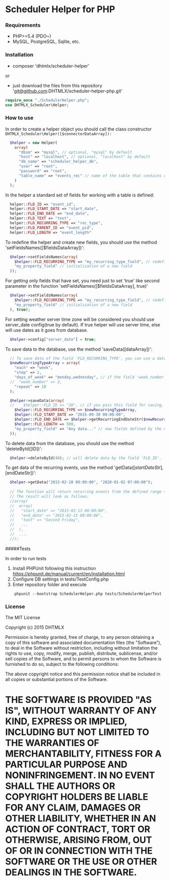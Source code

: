 Scheduler Helper for PHP
========================

### Requirements

- PHP>=5.4 (PDO~)
- MySQL, PostgreSQL, Sqlite, etc.

### Installation
 
- composer 'dhtmlx/scheduler-helper'
  
or
  
- just download the files from this repository 'git@github.com:DHTMLX/scheduler-helper-php.git'
  
```php
require_once "./SchedulerHelper.php";
use DHTMLX_Scheduler\Helper;
```

### How to use

In order to create a helper object you should call the class constructor `DHTMLX_Scheduler\Helper([$connectorDataArray]):`

```php
  $helper = new Helper(
    array(
      "dbsm" => "mysql", // optional, "mysql" by default
      "host" => "localhost", // optional, "localhost" by default
      "db_name" => "scheduler_helper_db",
      "user" => "root",
      "password" => "root",
      "table_name" => "events_rec" // name of the table that contains data of recurring events 
    )
  );
```

In the helper a standard set of fields for working with a table is defined:

```php
  helper::FLD_ID => "event_id",
  helper::FLD_START_DATE => "start_date",
  helper::FLD_END_DATE => "end_date",
  helper::FLD_TEXT => "text",
  helper::FLD_RECURRING_TYPE => "rec_type",
  helper::FLD_PARENT_ID => "event_pid",
  helper::FLD_LENGTH => "event_length"
```

To redefine the helper and create new fields, you should use the method 'setFieldsNames([$fieldsDataArray])': 

```php
  $helper->setFieldsNames(array(
    $helper::FLD_RECURRING_TYPE => "my_recurring_type_field", // redefining the field 'FLD_RECURRING_TYPE'.
    "my_property_field" // initialization of a new field
  ));
```

For getting only fields that have set, you need just to set 'true' like second parameter in the function 'setFieldsNames([$fieldsDataArray], true)'

```php
  $helper->setFieldsNames(array(
    $helper::FLD_RECURRING_TYPE => "my_recurring_type_field", // redefining the field 'FLD_RECURRING_TYPE'.
    "my_property_field" // initialization of a new field
  ), true);
```

For setting weather server time zone will be considered you should use server_date config(true by default). If true helper will use server time, else will use dates as it goes from database.

```php
  $helper->config["server_date"] = true;
```

To save data to the database, use the method 'saveData([dataArray])':

```php
  // To save data of the field 'FLD_RECURRING_TYPE', you can use a data array or a string in the format 'week_2_____1,3#10'.
  $newRecurringTypeArray = array(
    "each" => "week",
    "step" => 2,
    "days_of_week" => "monday,wednesday", // if the field 'week_number' is set, the field 'days_of_week' must contain only one value
  //  "week_number" => 2,
    "repeat" => 10
  );

  $helper->saveData(array(
  //    $helper::FLD_ID => "20", // if you pass this field for saving, data in the database will be updated by this value, otherwise new data will be written
    $helper::FLD_RECURRING_TYPE => $newRecurringTypeArray,
    $helper::FLD_START_DATE => "2015-09-30 00:00:00",
    $helper::FLD_END_DATE => $helper->getRecurringEndDateStr($newRecurringTypeArray, "2015-09-30 00:00:00", 500), // to count the end date of the recurring series, you can use the function 'getRecurringEndDateStr'
    $helper::FLD_LENGTH => 500,
    "my_property_field" => "Any data..." // new fields defined by the user must be presented in this way
  ));
```

To delete data from the database, you should use the method 'deleteById([ID])':

```php
  $helper->deleteById(48); // will delete data by the field 'FLD_ID'.
```

To get data of the recurring events, use the method 'getData([$startDateStr], [$endDateStr])':

```php
  $helper->getData("2015-02-10 09:00:00", "2020-01-02 07:00:00");
  
  // The function will return recurring events from the defined range taking into account exclusion of events series
  // The result will look as follows:
  //array(
  //  array(
  //   "start_date" => "2015-02-13 00:00:00",
  //   "end_date" => "2015-02-15 00:00:00",
  //   "text" => "Second Friday",
  //   ...
  //  ),
  //  ....
  //);
```

#####Tests

In order to run tests
1) Install PHPUnit following this instruction https://phpunit.de/manual/current/en/installation.html
2) Configure DB settings in tests/TestConfig.php
3) Enter repository folder and execute
```
    phpunit --bootstrap SchedulerHelper.php tests/SchedulerHelperTest
```

### License

The MIT License

Copyright (c) 2015 DHTMLX

Permission is hereby granted, free of charge, to any person obtaining a copy of this software and associated documentation files (the "Software"),
to deal in the Software without restriction, including without limitation the rights to use, copy, modify, merge, publish, distribute, sublicense,
and/or sell copies of the Software, and to permit persons to whom the Software is furnished to do so, subject to the following conditions:

The above copyright notice and this permission notice shall be included in all copies or substantial portions of the Software.

THE SOFTWARE IS PROVIDED "AS IS", WITHOUT WARRANTY OF ANY KIND, EXPRESS OR IMPLIED, INCLUDING BUT NOT LIMITED TO THE WARRANTIES OF MERCHANTABILITY,
FITNESS FOR A PARTICULAR PURPOSE AND NONINFRINGEMENT. IN NO EVENT SHALL THE AUTHORS OR COPYRIGHT HOLDERS BE LIABLE FOR ANY CLAIM, DAMAGES OR OTHER
LIABILITY, WHETHER IN AN ACTION OF CONTRACT, TORT OR OTHERWISE, ARISING FROM, OUT OF OR IN CONNECTION WITH THE SOFTWARE OR THE USE OR OTHER DEALINGS
IN THE SOFTWARE.
===============

